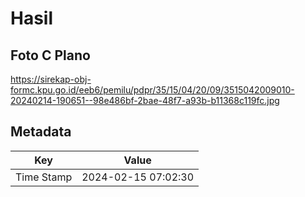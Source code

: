 # Hasil

## Foto C Plano

https://sirekap-obj-formc.kpu.go.id/eeb6/pemilu/pdpr/35/15/04/20/09/3515042009010-20240214-190651--98e486bf-2bae-48f7-a93b-b11368c119fc.jpg


## Metadata

| Key        | Value               |
| ---------- | ------------------- |
| Time Stamp | 2024-02-15 07:02:30 |



